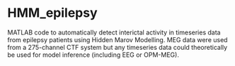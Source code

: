 # HMM_epilepsy
MATLAB code to automatically detect interictal activity in timeseries data from epilepsy patients using Hidden Marov Modelling. 
MEG data were used from a 275-channel CTF system but any timeseries data could theoretically be used for model inference (including EEG or OPM-MEG).
